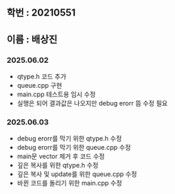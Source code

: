 ## 학번 : 20210551
## 이름 : 배상진

### 2025.06.02
- qtype.h 코드 추가
- queue.cpp 구현
- main.cpp 테스트용 임시 수정
- 실행은 되어 결과값은 나오지만 debug erorr 뜸 수정 필요

### 2025.06.03
- debug erorr를 막기 위한 qtype.h 수정
- debug erorr를 막기 위한 queue.cpp 수정
- main문 vector 제거 후 코드 수정
- 깊은 복사를 위한 qtype.h 수정
- 깊은 복사 및 update를 위한 queue.cpp 수정
- 바뀐 코드를 돌리기 위한 main.cpp 수정
